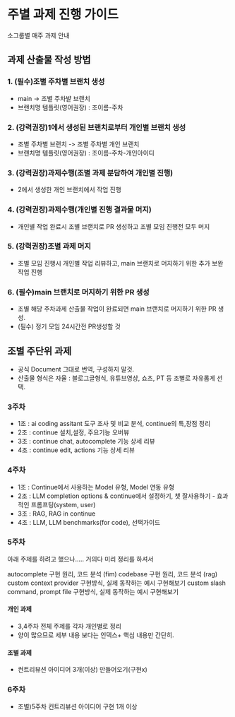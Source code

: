 # 주별 과제 진행 가이드
소그룹별 매주 과제 안내

## 과제 산출물 작성 방법
### 1. (필수)조별 주차별 브랜치 생성
- main -> 조별 주차뱔 브랜치
- 브랜치명 템플릿(영어권장) : 조이름-주차

### 2. (강력권장)1에서 생성된 브랜치로부터 개인별 브랜치 생성
- 조별 주차별 브랜치 -> 조별 주차별 개인 브랜치
- 브랜치명 템플릿(영어권장) : 조이름-주차-개인아이디

### 3. (강력권장)과제수행(조별 과제 분담하여 개인별 진행)
- 2에서 생성한 개인 브랜치에서 작업 진행

### 4. (강력권장)과제수행(개인별 진행 결과물 머지)
- 개인별 작업 완료시 조별 브랜치로 PR 생성하고 조별 모임 진행전 모두 머지  

### 5. (강력권장)조별 과제 머지
- 조별 모임 진행시 개인별 작업 리뷰하고, main 브랜치로 머지하기 위한 추가 보완 작업 진행

### 6. (필수)main 브랜치로 머지하기 위한 PR 생성
- 조별 해당 주차과제 산출물 작업이 완료되면 main 브랜치로 머지하기 위한 PR 생성.
- (필수) 정기 모임 24시간전 PR생성할 것  


## 조별 주단위 과제
- 공식 Document 그대로 번역, 구성하지 말것.
- 산출물 형식은 자율 : 블로그글형식, 유튜브영상, 쇼츠, PT 등 조별로 자유롭게 선택.  

### 3주차
- 1조 : ai coding assitant 도구 조사 및 비교 분석, continue의 특,장점 정리
- 2조 : continue 설치,설정, 주요기능 오버뷰
- 3조 : continue chat, autocomplete 기능 상세 리뷰
- 4조 : continue edit, actions 기능 상세 리뷰

### 4주차
- 1조 : Continue에서 사용하는 Model 유형, Model 연동 유형
- 2조 : LLM completion options & continue에서 설정하기, 챗 잘사용하기 - 효과적인 프롬프팅(system, user)
- 3조 : RAG, RAG in continue 
- 4조 : LLM, LLM benchmarks(for code), 선택가이드

### 5주차
아래 주제를 하려고 했으나..... 거의다 미리 정리를 하셔서

autocomplete 구현 원리, 코드 분석 (fim)
codebase 구현 원리, 코드 분석 (rag)
custom context provider 구현방식, 실제 동작하는 예시 구현해보기
custom slash command, prompt file 구현방식, 실제 동작하는 예시 구현해보기

#### 개인 과제
- 3,4주차 전체 주제를 각자 개인별로 정리
- 양이 많으므로 세부 내용 보다는 인덱스+ 핵심 내용만 간단히.

#### 조별 과제
- 컨트리뷰션 아이디어 3개(이상) 만들어오기(구현x)

### 6주차
- 조별)5주차 컨트리뷰션 아이디어 구현 1개 이상

  
